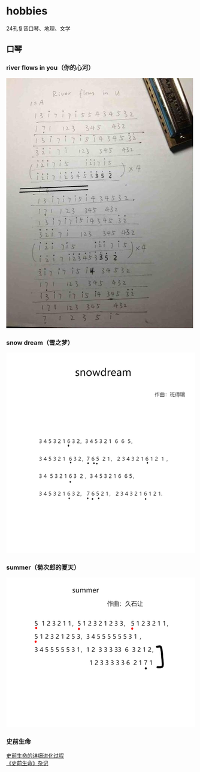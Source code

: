# hobbies
24孔复音口琴、地理、文学
## 口琴

### river flows in you（你的心河）
<img src="image/river  follows in you.jpg" >

###  snow dream（雪之梦）
<img src="image/snow dream.png">


### summer（菊次郎的夏天）
<img src="image/summer.png">

### 史前生命

[史前生命的详细进化过程](https://www.cnblogs.com/hx-web/p/13163228.html)
<br>
[《史前生命》杂记](https://www.cnblogs.com/hx-web/p/10179484.html)
